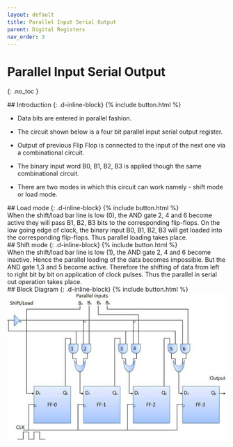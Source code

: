 ```yaml
---
layout: default
title: Parallel Input Serial Output 
parent: Digital Registers
nav_order: 3
---
```


# Parallel Input Serial Output 
{: .no_toc }




<div class="main_sub_heading" markdown="1">
## Introduction
{: .d-inline-block}
{% include button.html %}
</div>

 
* Data bits are entered in parallel fashion.

* The circuit shown below is a four bit parallel input serial output register.

* Output of previous Flip Flop is connected to the input of the next one via a combinational circuit.

* The binary input word B0, B1, B2, B3 is applied though the same combinational circuit.

* There are two modes in which this circuit can work namely - shift mode or load mode.

<div class="main_sub_heading" markdown="1">
## Load mode
{: .d-inline-block}
{% include button.html %}
</div>
When the shift/load bar line is low (0), the AND gate 2, 4 and 6 become active they will pass B1, B2, B3 bits to the corresponding flip-flops. 
On the low going edge of clock, the binary input B0, B1, B2, B3 will get loaded into the corresponding flip-flops. 
Thus parallel loading takes place.

<div class="main_sub_heading" markdown="1">
## Shift mode
{: .d-inline-block}
{% include button.html %}
</div>
When the shift/load bar line is low (1), the AND gate 2, 4 and 6 become inactive. 
Hence the parallel loading of the data becomes impossible. 
But the AND gate 1,3 and 5 become active. 
Therefore the shifting of data from left to right bit by bit on application of clock pulses. 
Thus the parallel in serial out operation takes place.

<div class="main_sub_heading" markdown="1">
## Block Diagram
{: .d-inline-block}
{% include button.html %}
</div>


<div style="text-align:center"><img src="../../assets/images/piso_blockdiagram.jpg" /></div>

